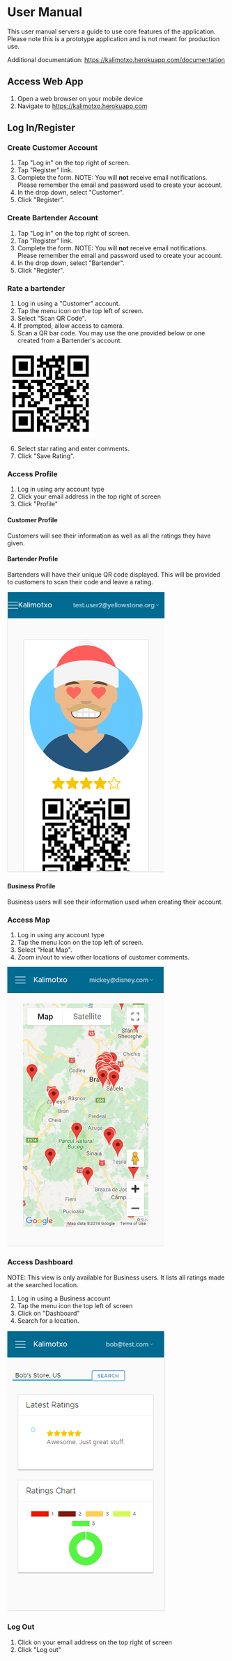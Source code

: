 # User Manual
This user manual servers a guide to use core features of the application. Please note this is a prototype application and is not meant for production use.

Additional documentation: https://kalimotxo.herokuapp.com/documentation

## Access Web App
1. Open a web browser on your mobile device
2. Navigate to https://kalimotxo.herokuapp.com

## Log In/Register
### Create Customer Account
1. Tap "Log in" on the top right of screen.
2. Tap "Register" link.
3. Complete the form. NOTE: You will **not** receive email notifications. Please remember the email and password used to create your account.
4. In the drop down, select "Customer".
5. Click "Register".

### Create Bartender Account
1. Tap "Log in" on the top right of screen.
2. Tap "Register" link.
3. Complete the form. NOTE: You will **not** receive email notifications. Please remember the email and password used to create your account.
4. In the drop down, select "Bartender".
5. Click "Register".

### Rate a bartender
1. Log in using a "Customer" account.
2. Tap the menu icon on the top left of screen.
3. Select "Scan QR Code".
4. If prompted, allow access to camera.
5. Scan a QR bar code. You may use the one provided below or one created from a Bartender's account.

![Bartender ID](./images/qrcode.png "Bartender ID")

6. Select star rating and enter comments.
7. Click "Save Rating".

### Access Profile
1. Log in using any account type
2. Click your email address in the top right of screen
3. Click "Profile"

#### Customer Profile
Customers will see their information as well as all the ratings they have given.

#### Bartender Profile
Bartenders will have their unique QR code displayed. This will be provided to customers to scan their code and leave a rating.

![Bartender Profile](./images/bartender.png "Bartender Profile")

#### Business Profile
Business users will see their information used when creating their account.

### Access Map
1. Log in using any account type
2. Tap the menu icon on the top left of screen.
3. Select "Heat Map".
4. Zoom in/out to view other locations of customer comments.

![Map](./images/heatmap.png "Map")

### Access Dashboard
NOTE: This view is only available for Business users. It lists all ratings made at the searched location.
1. Log in using a Business account
2. Tap the menu icon the top left of screen
3. Click on "Dashboard"
4. Search for a location.

![Dashboard](./images/dashboard.png "Dashboard")

### Log Out
1. Click on your email address on the top right of screen
2. Click "Log out"